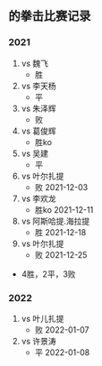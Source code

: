 ## 的拳击比赛记录
### 2021
1. vs 魏飞
    - 胜
2. vs 李天杨
    - 平
3. vs 朱泽辉
    - 败
4. vs 葛俊辉
    - 胜ko
5. vs 吴建
    - 平
6. vs 叶尔扎提
    - 败 2021-12-03
7. vs 李欢龙
    - 胜ko 2021-12-11
8. vs 阿斯哈提.海拉提
    - 胜 2021-12-18
9. vs 叶尔扎提
    - 败 2021-12-25

- 4胜，2平，3败

### 2022
1. vs 叶儿扎提
    - 败 2022-01-07
2. vs 许景涛
    - 平 2022-01-08
